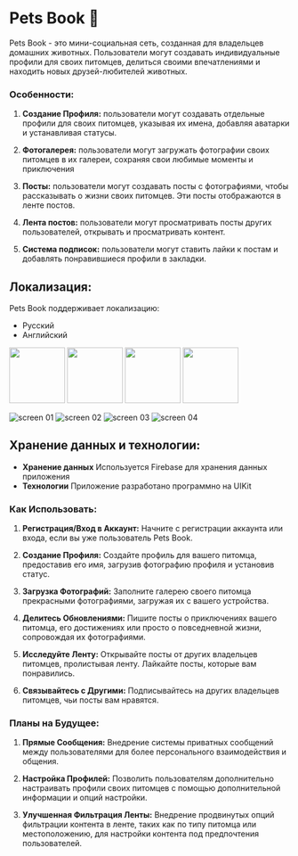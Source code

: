 #  Pets Book 🐾

Pets Book - это мини-социальная сеть, созданная для владельцев домашних животных. Пользователи могут создавать индивидуальные профили для своих питомцев, делиться своими впечатлениями и находить новых друзей-любителей животных.

### Особенности:

1. **Создание Профиля:** пользователи могут создавать отдельные профили для своих питомцев, указывая их имена, добавляя аватарки и устанавливая статусы.

2. **Фотогалерея:** пользователи могут загружать фотографии своих питомцев в их галереи, сохраняя свои любимые моменты и приключения

3. **Посты:** пользователи могут создавать посты с фотографиями, чтобы рассказывать о жизни своих питомцев. Эти посты отображаются в ленте постов.

4. **Лента постов:** пользователи могут просматривать посты других пользователей, открывать и просматривать контент.

5. **Система подписок:** пользователи могут ставить лайки к постам и добавлять понравившиеся профили в закладки.

## Локализация:

Pets Book поддерживает локализацию:

- Русский
- Английский

<img src="file/screen_01.png" width="100" heigh="300">
<img src="file/screen_02.png" width="100" heigh="300">
<img src="file/screen_03.png" width="100" heigh="300">
<img src="file/screen_04.png" width="100" heigh="300">

![screen 01](file/screen_01.png)
![screen 02](file/screen_02.png)
![screen 03](file/screen_03.png)
![screen 04](file/screen_04.png)



## Хранение данных и технологии:

- **Хранение данных** Используется Firebase для хранения данных приложения
- **Технологии** Приложение разработано программно на UIKit



### Как Использовать:

1. **Регистрация/Вход в Аккаунт:**  Начните с регистрации аккаунта или входа, если вы уже пользователь Pets Book.

2. **Создание Профиля:** Создайте профиль для вашего питомца, предоставив его имя, загрузив фотографию профиля и установив статус.

3. **Загрузка Фотографий:** Заполните галерею своего питомца прекрасными фотографиями, загружая их с вашего устройства.

4. **Делитесь Обновлениями:** Пишите посты о приключениях вашего питомца, его достижениях или просто о повседневной жизни, сопровождая их фотографиями.

5. **Исследуйте Ленту:** Открывайте посты от других владельцев питомцев, пролистывая ленту. Лайкайте посты, которые вам понравились.

6. **Связывайтесь с Другими:** Подписывайтесь на других владельцев питомцев, чьи посты вам нравятся.



### Планы на Будущее:

1. **Прямые Сообщения:** Внедрение системы приватных сообщений между пользователями для более персонального взаимодействия и общения.

2. **Настройка Профилей:** Позволить пользователям дополнительно настраивать профили своих питомцев с помощью дополнительной информации и опций настройки.

3. **Улучшенная Фильтрация Ленты:** Внедрение продвинутых опций фильтрации контента в ленте, таких как по типу питомца или местоположению, для настройки контента под предпочтения пользователей.





